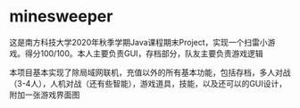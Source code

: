# minesweeper  

这是南方科技大学2020年秋季学期Java课程期末Project，实现一个扫雷小游戏。得分100/100。本人主要负责GUI，存档部分，队友主要负责游戏逻辑

本项目基本实现了除局域网联机，充值以外的所有基本功能，包括存档，多人对战（3-4人），人机对战（还有些智能），游戏道具，技能，以及还可以的GUI设计，附加一张游戏界面图
